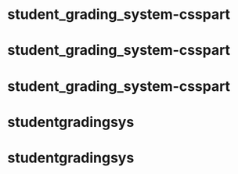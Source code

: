 # student_grading_system-csspart
# student_grading_system-csspart
# student_grading_system-csspart
# studentgradingsys
# studentgradingsys
